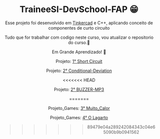 <header>
    <h1 align="center">TraineeSI-DevSchool-FAP 😁</h1>
    <p>Esse projeto foi desenvolvido em <a href="https://www.tinkercad.com/login" target="_black">Tinkercad</a> e C++, aplicando conceito de componentes de curto circuito</p>
    <p>Tudo que for trabalhar com codigo neste curso, vou atualizar o repositorio do curso.🗿</p>
    <p>Em Grande Aprendizado! 🦾</p>
    <p>Projeto: <a href="https://www.tinkercad.com/things/iiRoanNsXGb-funky-bojo/editel?sharecode=bT8NofDARoPek62CYNB84vSXTx48kjvexZ6JPm8PeKs" target="_black" >1° Short Circuit</a></p>
    <p>Projeto: <a href="https://www.tinkercad.com/things/0IpU529sgwJ-brave-gaaris-snaget/editel?sharecode=aOHVFX3NisTYSJhNebLUSlB6jKNFzJENsPwlHaU2r5Y" target="_black" >2° Conditional-Deviation</a></p>
<<<<<<< HEAD
    <p>Projeto: <a href="https://www.tinkercad.com/things/fAfBN8mpDwD-amazing-maimu/editel?sharecode=VhlZFt2RfzaxPTK3YBIfOfhqrc3l3G0OU6vaVlg682g" target="_black" >2° BUZZER-MP3</a></p>
=======
    <p>Projeto_Games: <a href="https://scratch.mit.edu/projects/778126853">3° Muito_Calor</a></p>
    <p>Projeto_Games: <a href="https://scratch.mit.edu/projects/781602812">4° O Lagarto</a></p>
      
>>>>>>> 89479e04a289242084343c04e65090b9b0941562
</header>
